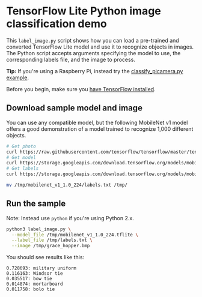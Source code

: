 # TensorFlow Lite Python image classification demo

This `label_image.py` script shows how you can load a pre-trained and converted
TensorFlow Lite model and use it to recognize objects in images. The Python
script accepts arguments specifying the model to use, the corresponding labels
file, and the image to process.

**Tip:**
If you're using a Raspberry Pi, instead try the [classify_picamera.py example](
https://github.com/tensorflow/examples/tree/master/lite/examples/image_classification/raspberry_pi).

Before you begin,
make sure you [have TensorFlow installed](https://www.tensorflow.org/install).


## Download sample model and image

You can use any compatible model, but the following MobileNet v1 model offers
a good demonstration of a model trained to recognize 1,000 different objects.

```sh
# Get photo
curl https://raw.githubusercontent.com/tensorflow/tensorflow/master/tensorflow/lite/examples/label_image/testdata/grace_hopper.bmp > /tmp/grace_hopper.bmp
# Get model
curl https://storage.googleapis.com/download.tensorflow.org/models/mobilenet_v1_2018_02_22/mobilenet_v1_1.0_224.tgz | tar xzv -C /tmp
# Get labels
curl https://storage.googleapis.com/download.tensorflow.org/models/mobilenet_v1_1.0_224_frozen.tgz  | tar xzv -C /tmp  mobilenet_v1_1.0_224/labels.txt

mv /tmp/mobilenet_v1_1.0_224/labels.txt /tmp/
```

## Run the sample

Note: Instead use `python` if you're using Python 2.x.

```sh
python3 label_image.py \
  --model_file /tmp/mobilenet_v1_1.0_224.tflite \
  --label_file /tmp/labels.txt \
  --image /tmp/grace_hopper.bmp
```

You should see results like this:

```
0.728693: military uniform
0.116163: Windsor tie
0.035517: bow tie
0.014874: mortarboard
0.011758: bolo tie
```

